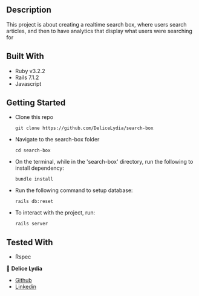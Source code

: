 ## Description

This project is about creating a realtime search box, where users search articles, and then to have analytics that display what users were searching for

## Built With

- Ruby v3.2.2
- Rails 7.1.2
- Javascript

## Getting Started

* Clone this repo
    ```
    git clone https://github.com/DeliceLydia/search-box
    ```
* Navigate to the search-box folder
    ```
    cd search-box
    ```
* On the terminal, while in the 'search-box' directory, run the following to install dependency:
    ```
    bundle install
    ```
* Run the following command to setup database:
    ```
    rails db:reset
    ```
* To interact with the project, run:
    ```
    rails server
    ```
## Tested With
- Rspec

👤 **Delice Lydia**
  - [Github](https://github.com/DeliceLydia)
  - [Linkedin](https://twitter.com/IngabireLydia3)
